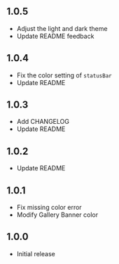 ## 1.0.5

+ Adjust the light and dark theme
+ Update README feedback

## 1.0.4

+ Fix the color setting of `statusBar`
+ Update README

## 1.0.3

+ Add CHANGELOG
+ Update README

## 1.0.2

+ Update README

## 1.0.1

- Fix missing color error
- Modify Gallery Banner color

## 1.0.0

- Initial release